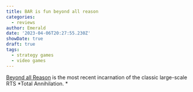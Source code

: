 ```yaml
---
title: BAR is fun beyond all reason
categories:
  - reviews
author: Emerald
date: '2023-04-06T20:27:55.230Z'
showDate: true
draft: true
tags:
  - strategy games
  - video games
---
```


[Beyond all Reason](https://beyondallreason.info) is the most recent incarnation of the classic large-scale RTS *Total Annihilation. *
